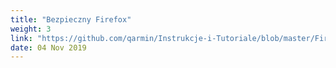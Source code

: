 ```yaml
---
title: "Bezpieczny Firefox"
weight: 3
link: "https://github.com/qarmin/Instrukcje-i-Tutoriale/blob/master/FirefoxBezpieczenstwo.md#readme"
date: 04 Nov 2019
---
```

